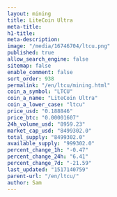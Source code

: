 ```yaml
---
layout: mining
title: LiteCoin Ultra
meta-title: 
h1-title: 
meta-description: 
image: "/media/16746704/ltcu.png"
published: true
allow_search_engine: false
sitemap: false
enable_comment: false
sort_order: 938
permalink: "/en/ltcu/mining.html"
coin_a_symbol: "LTCU"
coin_a_name: "LiteCoin Ultra"
coin_a_lower_case: "ltcu"
price_usd: "0.188846"
price_btc: "0.00001607"
24h_volume_usd: "8959.23"
market_cap_usd: "8499302.0"
total_supply: "8499302.0"
available_supply: "999302.0"
percent_change_1h: "-0.47"
percent_change_24h: "6.41"
percent_change_7d: "-21.59"
last_updated: "1517140759"
parent-url: "/en/ltcu/"
author: Sam
---
```


